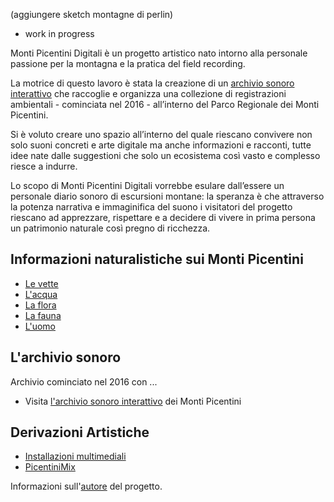 (aggiungere sketch montagne di perlin)

 - work in progress

Monti Picentini Digitali è un progetto artistico nato intorno alla personale passione per la montagna e la pratica del field recording. 

La motrice di questo lavoro è stata la creazione di un [archivio sonoro interattivo](https://bergsound.github.io/MontiPicentiniDigitali/ArchivioSonoro/) che raccoglie e organizza una collezione di registrazioni ambientali - cominciata nel 2016 - all’interno del Parco Regionale dei Monti Picentini. 

Si è voluto creare uno spazio all’interno del quale riescano convivere non solo suoni concreti e arte digitale ma anche informazioni e racconti, tutte idee nate dalle suggestioni che solo un ecosistema così vasto e complesso riesce a indurre. 

Lo scopo di Monti Picentini Digitali vorrebbe esulare dall’essere un personale diario sonoro di escursioni montane: la speranza è che attraverso la potenza narrativa e immaginifica del suono i visitatori del progetto riescano ad apprezzare, rispettare e a decidere di vivere in prima persona un patrimonio naturale così pregno di ricchezza. 

## Informazioni naturalistiche sui Monti Picentini

- [Le vette](https://bergsound.github.io/MontiPicentiniDigitali/Vette/)
- [L'acqua](https://bergsound.github.io/MontiPicentiniDigitali/Acqua/)
- [La flora](https://bergsound.github.io/MontiPicentiniDigitali/Flora/)
- [La fauna](https://bergsound.github.io/MontiPicentiniDigitali/Fauna/)
- [L'uomo](https://bergsound.github.io/MontiPicentiniDigitali/Uomo/)


## L'archivio sonoro
Archivio cominciato nel 2016 con ...

- Visita [l'archivio sonoro interattivo](https://bergsound.github.io/MontiPicentiniDigitali/ArchivioSonoro/) dei Monti Picentini




## Derivazioni Artistiche
- [Installazioni multimediali](https://bergsound.github.io/MontiPicentiniDigitali/InstallazioniSonore/)
- [PicentiniMix](https://bergsound.github.io/MontiPicentiniDigitali/PicentiniMix/)


Informazioni sull'[autore](https://bergsound.github.io/MontiPicentiniDigitali/About/) del progetto.




